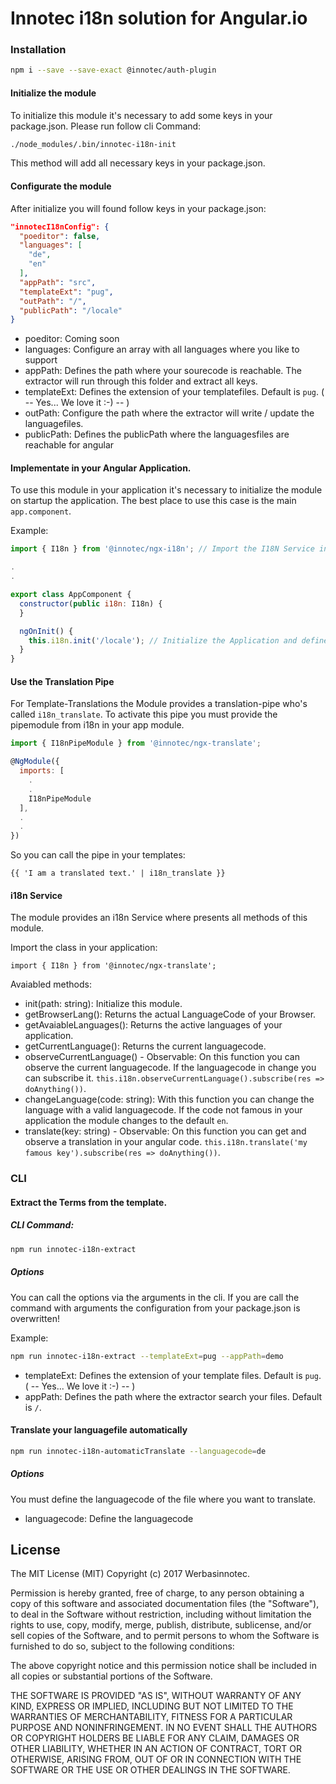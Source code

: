 # Innotec i18n solution for Angular.io


### Installation

```bash
npm i --save --save-exact @innotec/auth-plugin
```

#### Initialize the module

To initialize this module it's necessary to add some keys in your package.json. Please run follow cli Command:

```bash
./node_modules/.bin/innotec-i18n-init
```

This method will add all necessary keys in your package.json.

#### Configurate the module

After initialize you will found follow keys in your package.json:

```json
"innotecI18nConfig": {
  "poeditor": false,
  "languages": [
    "de",
    "en"
  ],
  "appPath": "src",
  "templateExt": "pug",
  "outPath": "/",
  "publicPath": "/locale"
}
```

- poeditor: Coming soon
- languages: Configure an array with all languages where you like to support
- appPath: Defines the path where your sourecode is reachable. The extractor will run through this folder and extract all keys.
- templateExt: Defines the extension of your templatefiles. Default is `pug`. ( -- Yes... We love it :-) -- )
- outPath: Configure the path where the extractor will write / update the languagefiles.
- publicPath: Defines the publicPath where the languagesfiles are reachable for angular

#### Implementate in your Angular Application.

To use this module in your application it's necessary to initialize the module on startup the application. The best place to use this case is the main `app.component`.

Example:

```javascript
import { I18n } from '@innotec/ngx-i18n'; // Import the I18N Service into your application

.
.

export class AppComponent {
  constructor(public i18n: I18n) {
  }

  ngOnInit() {
    this.i18n.init('/locale'); // Initialize the Application and define the path where your initfile are present.
  }
}


```

#### Use the Translation Pipe

For Template-Translations the Module provides a translation-pipe who's called `i18n_translate`. To activate this pipe you must provide the pipemodule from i18n in your app module.

```javascript
import { I18nPipeModule } from '@innotec/ngx-translate';

@NgModule({
  imports: [
    .
    .
    I18nPipeModule
  ],
  .
  .
})
```

So you can call the pipe in your templates:

```
{{ 'I am a translated text.' | i18n_translate }}
```

#### i18n Service

The module provides an i18n Service where presents all methods of this module.

Import the class in your application:
```
import { I18n } from '@innotec/ngx-translate';
```

Avaiabled methods:

- init(path: string): Initialize this module.
- getBrowserLang(): Returns the actual LanguageCode of your Browser.
- getAvaiableLanguages(): Returns the active languages of your application.
- getCurrentLanguage(): Returns the current languagecode.
- observeCurrentLanguage() - Observable: On this function you can observe the current languagecode. If the languagecode in change you can subscribe it. `this.i18n.observeCurrentLanguage().subscribe(res => doAnything())`.
- changeLanguage(code: string): With this function you can change the language with a valid languagecode. If the code not famous in your application the module changes to the default `en`.
- translate(key: string) - Observable: On this function you can get and observe a translation in your angular code. `this.i18n.translate('my famous key').subscribe(res => doAnything())`.

### CLI

#### Extract the Terms from the template.

##### CLI Command:

```bash
npm run innotec-i18n-extract
```

##### Options

You can call the options via the arguments in the cli. If you are call the command with arguments the configuration from your package.json is overwritten!

Example:

```bash
npm run innotec-i18n-extract --templateExt=pug --appPath=demo
```

- templateExt: Defines the extension of your template files. Default is `pug`. ( -- Yes... We love it :-) -- )
- appPath: Defines the path where the extractor search your files. Default is `/`.

#### Translate your languagefile automatically

```bash
npm run innotec-i18n-automaticTranslate --languagecode=de
```

##### Options

You must define the languagecode of the file where you want to translate.

- languagecode: Define the languagecode


## License

The MIT License (MIT)
Copyright (c) 2017 Werbasinnotec.

Permission is hereby granted, free of charge, to any person obtaining a copy of this software and associated documentation files (the "Software"), to deal in the Software without restriction, including without limitation the rights to use, copy, modify, merge, publish, distribute, sublicense, and/or sell copies of the Software, and to permit persons to whom the Software is furnished to do so, subject to the following conditions:

The above copyright notice and this permission notice shall be included in all copies or substantial portions of the Software.

THE SOFTWARE IS PROVIDED "AS IS", WITHOUT WARRANTY OF ANY KIND, EXPRESS OR IMPLIED, INCLUDING BUT NOT LIMITED TO THE WARRANTIES OF MERCHANTABILITY, FITNESS FOR A PARTICULAR PURPOSE AND NONINFRINGEMENT. IN NO EVENT SHALL THE AUTHORS OR COPYRIGHT HOLDERS BE LIABLE FOR ANY CLAIM, DAMAGES OR OTHER LIABILITY, WHETHER IN AN ACTION OF CONTRACT, TORT OR OTHERWISE, ARISING FROM, OUT OF OR IN CONNECTION WITH THE SOFTWARE OR THE USE OR OTHER DEALINGS IN THE SOFTWARE.
